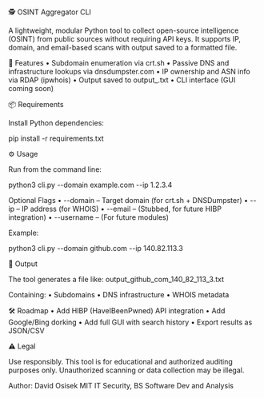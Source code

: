 🕵️ OSINT Aggregator CLI

A lightweight, modular Python tool to collect open-source intelligence (OSINT) from public sources without requiring API keys. It supports IP, domain, and email-based scans with output saved to a formatted file.



🚀 Features
	•	Subdomain enumeration via crt.sh
	•	Passive DNS and infrastructure lookups via dnsdumpster.com
	•	IP ownership and ASN info via RDAP (ipwhois)
	•	Output saved to output_<target>.txt
	•	CLI interface (GUI coming soon)


📦 Requirements

Install Python dependencies:

pip install -r requirements.txt


⚙️ Usage

Run from the command line:

python3 cli.py --domain example.com --ip 1.2.3.4

Optional Flags
	•	--domain – Target domain (for crt.sh + DNSDumpster)
	•	--ip – IP address (for WHOIS)
	•	--email – (Stubbed, for future HIBP integration)
	•	--username – (For future modules)

Example:

python3 cli.py --domain github.com --ip 140.82.113.3


📁 Output

The tool generates a file like:
output_github_com_140_82_113_3.txt

Containing:
	•	Subdomains
	•	DNS infrastructure
	•	WHOIS metadata


🛠 Roadmap
	•	Add HIBP (HaveIBeenPwned) API integration
	•	Add Google/Bing dorking
	•	Add full GUI with search history
	•	Export results as JSON/CSV


⚠️ Legal

Use responsibly. This tool is for educational and authorized auditing purposes only. Unauthorized scanning or data collection may be illegal.


Author:
David Osisek
MIT IT Security, BS Software Dev and Analysis
